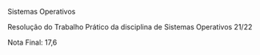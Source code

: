 Sistemas Operativos

Resolução do Trabalho Prático da disciplina de Sistemas Operativos 21/22

Nota Final: 17,6
